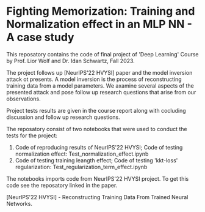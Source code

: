 # Fighting Memorization: Training and Normalization effect in an MLP NN - A case study

This reposatory contains the code of final project of 'Deep Learning' Course by Prof. Lior Wolf and Dr. Idan Schwartz, Fall 2023.

The project follows up [NeurIPS'22 HVYSI] paper and the model inversion attack ot presents. A model inversion is the process of reconstructing training data from a model parameters. We axamine several aspects of the presented attack and pose follow up research questions that arise from our observations.

Project tests results are given in the course report along with cocluding discussion and follow up research questions.

The reposatory consist of two notebooks that were used to conduct the tests for the project:
1) Code of reproducing results of NeurIPS'22 HVYSI; Code of testing normalization effect:   Test_normalization_effect.ipynb
2) Code of testing training leangth effect; Code of testing 'kkt-loss' regularization:      Test_regularization_term_effect.ipynb

The notebooks imports code from NeurIPS'22 HVYSI project. To get this code see the reposatory linked in the paper.

[NeurIPS'22 HVYSI] - Reconstructing Training Data From Trained Neural Networks.
